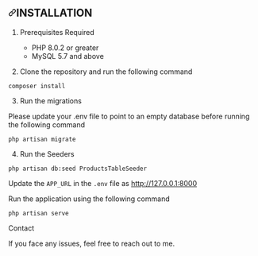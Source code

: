 <article class="markdown-body entry-content container-lg" itemprop="text"><h2 dir="auto"><a id="user-content-installation" class="anchor" aria-hidden="true" href="#installation"><svg class="octicon octicon-link" viewBox="0 0 16 16" version="1.1" width="16" height="16" aria-hidden="true"><path fill-rule="evenodd" d="M7.775 3.275a.75.75 0 001.06 1.06l1.25-1.25a2 2 0 112.83 2.83l-2.5 2.5a2 2 0 01-2.83 0 .75.75 0 00-1.06 1.06 3.5 3.5 0 004.95 0l2.5-2.5a3.5 3.5 0 00-4.95-4.95l-1.25 1.25zm-4.69 9.64a2 2 0 010-2.83l2.5-2.5a2 2 0 012.83 0 .75.75 0 001.06-1.06 3.5 3.5 0 00-4.95 0l-2.5 2.5a3.5 3.5 0 004.95 4.95l1.25-1.25a.75.75 0 00-1.06-1.06l-1.25 1.25a2 2 0 01-2.83 0z"></path></svg></a>INSTALLATION</h2>
<ol dir="auto">
<li>
<p dir="auto">Prerequisites Required</p>
<ul dir="auto">
<li>PHP 8.0.2 or greater</li>
<li>MySQL 5.7 and above</li>
</ul>
</li>
<li>
<p dir="auto">Clone the repository and run the following command</p>
</li>
</ol>
<p dir="auto"><code>composer install</code></p>
<ol start="3" dir="auto">
<li>Run the migrations</li>
</ol>
<p dir="auto">Please update your .env file to point to an empty database before running the following command</p>
<p dir="auto"><code>php artisan migrate</code></p>
<ol start="4" dir="auto">
<li>Run the Seeders</li>
</ol>
<p dir="auto"><code>php artisan db:seed ProductsTableSeeder</code></p>
<p dir="auto">Update the <code>APP_URL</code> in the <code>.env</code> file as <a href="http://127.0.0.1:8000" rel="nofollow">http://127.0.0.1:8000</a></p>
<p dir="auto">Run the application using the following command</p>
<p dir="auto"><code>php artisan serve</code></p>
<p dir="auto">Contact</p>
<p dir="auto">If you face any issues, feel free to reach out to me.</p>
</article>
